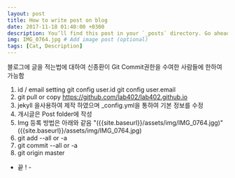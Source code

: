 ```yaml
---
layout: post
title: How to write post on blog
date: 2017-11-18 01:40:00 +0300
description: You’ll find this post in your `_posts` directory. Go ahead and edit it and re-build the site to see your changes. # Add post description (optional)
img: IMG_0764.jpg # Add image post (optional)
tags: [Cat, Description]
---
```

블로그에 글을 적는법에 대하여
 신종환이 Git Commit권한을 수여한 사람들에 한하여 가능함
 1) id / email setting
    git config user.id
    git config user.email
 2) git pull or copy https://github.com/lab402/lab402.github.io
 3) jekyll 을사용하여 제작 하였으며 _config.yml을 통하여 기본 정보를 수정
 4) 개시글은 Post folder에 작성
 5) Img 등록 방법은 아래와 같음
   "({{site.baseurl}}/assets/img/IMG_0764.jgg)"
({{site.baseurl}}/assets/img/IMG_0764.jpg)
 6) git add --all or -a
 7) git commit --all or -a
 8) git origin master

 - 끝 ! -
